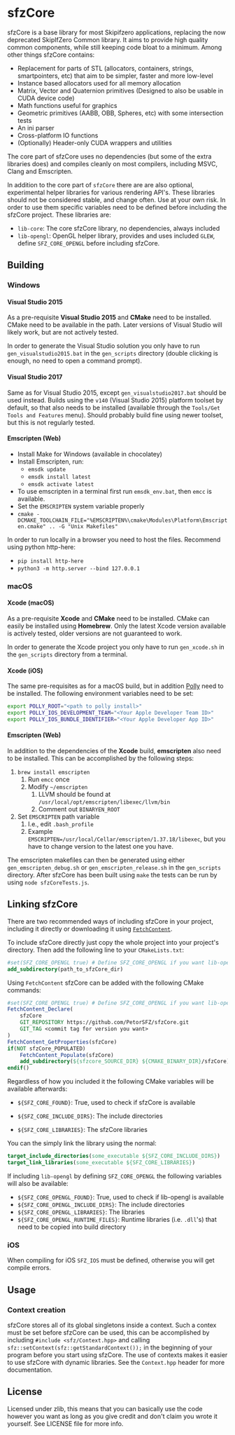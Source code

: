 # sfzCore

sfzCore is a base library for most Skipifzero applications, replacing the now deprecated SkipIfZero Common library. It aims to provide high quality common components, while still keeping code bloat to a minimum. Among other things sfzCore contains:

* Replacement for parts of STL (allocators, containers, strings, smartpointers, etc) that aim to be simpler, faster and more low-level
* Instance based allocators used for all memory allocation
* Matrix, Vector and Quaternion primitives (Designed to also be usable in CUDA device code)
* Math functions useful for graphics
* Geometric primitives (AABB, OBB, Spheres, etc) with some intersection tests
* An ini parser
* Cross-platform IO functions
* (Optionally) Header-only CUDA wrappers and utilities

The core part of sfzCore uses no dependencies (but some of the extra libraries does) and compiles cleanly on most compilers, including MSVC, Clang and Emscripten.

In addition to the core part of `sfzCore` there are are also optional, experimental helper libraries for various rendering API's. These libraries should not be considered stable, and change often. Use at your own risk. In order to use them specific variables need to be defined before including the sfzCore project. These libraries are:

* `lib-core`: The core sfzCore library, no dependencies, always included
* `lib-opengl`: OpenGL helper library, provides and uses included `GLEW`, define `SFZ_CORE_OPENGL` before including sfzCore.

## Building

### Windows

#### Visual Studio 2015

As a pre-requisite __Visual Studio 2015__ and __CMake__ need to be installed. CMake need to be available in the path. Later versions of Visual Studio will likely work, but are not actively tested.

In order to generate the Visual Studio solution you only have to run `gen_visualstudio2015.bat` in the `gen_scripts` directory (double clicking is enough, no need to open a command prompt).

#### Visual Studio 2017

Same as for Visual Studio 2015, except `gen_visualstudio2017.bat` should be used instead. Builds using the `v140` (Visual Studio 2015) platform toolset by default, so that also needs to be installed (available through the `Tools/Get Tools and Features` menu). Should probably build fine using newer toolset, but this is not regularly tested.

#### Emscripten (Web)

* Install Make for Windows (available in chocolatey)
* Install Emscripten, run:
  * `emsdk update`
  * `emsdk install latest`
  * `emsdk activate latest`
* To use emscripten in a terminal first run `emsdk_env.bat`, then `emcc` is available.
* Set the `EMSCRIPTEN` system variable properly
* `cmake -DCMAKE_TOOLCHAIN_FILE="%EMSCRIPTEN%\cmake\Modules\Platform\Emscripten.cmake" .. -G "Unix Makefiles" `

In order to run locally in a browser you need to host the files. Recommend using python http-here:

* `pip install http-here`
* `python3 -m http.server --bind 127.0.0.1`


### macOS

#### Xcode (macOS)

As a pre-requisite __Xcode__ and __CMake__ need to be installed. CMake can easily be installed using __Homebrew__. Only the latest Xcode version available is actively tested, older versions are not guaranteed to work.

In order to generate the Xcode project you only have to run `gen_xcode.sh` in the `gen_scripts` directory from a terminal.

#### Xcode (iOS)

The same pre-requisites as for a macOS build, but in addition [Polly](https://github.com/ruslo/polly) need to be installed. The following environment variables need to be set:

~~~sh
export POLLY_ROOT="<path to polly install>"
export POLLY_IOS_DEVELOPMENT_TEAM="<Your Apple Developer Team ID>"
export POLLY_IOS_BUNDLE_IDENTIFIER="<Your Apple Developer App ID>"
~~~

#### Emscripten (Web)

In addition to the dependencies of the __Xcode__ build, __emscripten__ also need to be installed. This can be accomplished by the following steps:

1. `brew install emscripten`
   1. Run `emcc` once
   2. Modify `~/emscripten`
      1. LLVM should be found at `/usr/local/opt/emscripten/libexec/llvm/bin`
      2. Comment out `BINARYEN_ROOT`
2. Set `EMSCRIPTEN` path variable
   1. I.e., edit `.bash_profile`
   2. Example `EMSCRIPTEN=/usr/local/Cellar/emscripten/1.37.18/libexec`, but you have to change version to the latest one you have.

The emscripten makefiles can then be generated using either `gen_emscripten_debug.sh` or `gen_emscripten_release.sh` in the `gen_scripts` directory. After sfzCore has been built using `make` the tests can be run by using `node sfzCoreTests.js`.

## Linking sfzCore

There are two recommended ways of including sfzCore in your project, including it directly or downloading it using [`FetchContent`](https://cmake.org/cmake/help/latest/module/FetchContent.html).

To include sfzCore directly just copy the whole project into your project's directory. Then add the following line to your `CMakeLists.txt`:

~~~cmake
#set(SFZ_CORE_OPENGL true) # Define SFZ_CORE_OPENGL if you want lib-opengl
add_subdirectory(path_to_sfzCore_dir)
~~~

Using `FetchContent` sfzCore can be added with the following CMake commands:

~~~cmake
#set(SFZ_CORE_OPENGL true) # Define SFZ_CORE_OPENGL if you want lib-opengl
FetchContent_Declare(
	sfzCore
	GIT_REPOSITORY https://github.com/PetorSFZ/sfzCore.git
	GIT_TAG <commit tag for version you want>
)
FetchContent_GetProperties(sfzCore)
if(NOT sfzCore_POPULATED)
    FetchContent_Populate(sfzCore)
    add_subdirectory(${sfzcore_SOURCE_DIR} ${CMAKE_BINARY_DIR}/sfzCore)
endif()
~~~

Regardless of how you included it the following CMake variables will be available afterwards:

- `${SFZ_CORE_FOUND}`: True, used to check if sfzCore is available


- `${SFZ_CORE_INCLUDE_DIRS}`: The include directories
- `${SFZ_CORE_LIBRARIES}`: The sfzCore libraries

You can the simply link the library using the normal:

~~~cmake
target_include_directories(some_executable ${SFZ_CORE_INCLUDE_DIRS})
target_link_libraries(some_executable ${SFZ_CORE_LIBRARIES})
~~~

If including `lib-opengl` by defining `SFZ_CORE_OPENGL` the following variables will also be available:

- `${SFZ_CORE_OPENGL_FOUND}`: True, used to check if lib-opengl is available
- `${SFZ_CORE_OPENGL_INCLUDE_DIRS}`: The include directories
- `${SFZ_CORE_OPENGL_LIBRARIES}`: The libraries
- `${SFZ_CORE_OPENGL_RUNTIME_FILES}`: Runtime libraries (i.e. `.dll`'s) that need to be copied into build directory

### iOS

When compiling for iOS `SFZ_IOS` must be defined, otherwise you will get compile errors.

## Usage

### Context creation

sfzCore stores all of its global singletons inside a context. Such a contex must be set before sfzCore can be used, this can be accomplished by including `#include <sfz/Context.hpp>` and calling `sfz::setContext(sfz::getStandardContext());` in the beginning of your program before you start using sfzCore. The use of contexts makes it easier to use sfzCore with dynamic libraries. See the `Context.hpp` header for more documentation.

## License

Licensed under zlib, this means that you can basically use the code however you want as long as you give credit and don't claim you wrote it yourself. See LICENSE file for more info.
